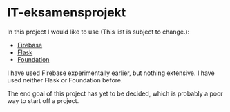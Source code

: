 # IT-eksamensprojekt
In this project I would like to use (This list is subject to change.):
- [Firebase](https://www.firebase.com/docs/)
- [Flask](http://flask.pocoo.org/docs/0.10/)
- [Foundation](http://foundation.zurb.com/sites/docs/)

I have used Firebase experimentally earlier, but nothing extensive. I have used neither Flask or Foundation before.

The end goal of this project has yet to be decided, which is probably a poor way to start off a project.
